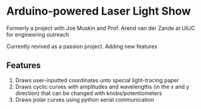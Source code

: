 # Arduino-powered Laser Light Show

Formerly a project with Joe Muskin and Prof. Arend van der Zande at UIUC for engineering outreach

Currently revived as a passion project. Adding new features

## Features

1. Draws user-inputted coordinates unto special light-tracing paper
2. Draws cyclic curves with amplitudes and wavelengths (in the x and y direction) that can be changed with knobs/potentiometers
3. Draws polar curves using python serial communication
